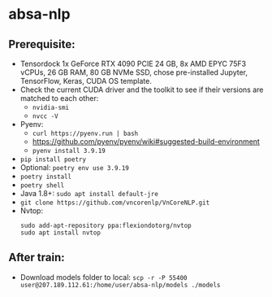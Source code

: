 # absa-nlp

## Prerequisite:

- Tensordock 1x GeForce RTX 4090 PCIE 24 GB, 8x AMD EPYC 75F3 vCPUs, 26 GB RAM, 80 GB NVMe SSD, chose pre-installed Jupyter, TensorFlow, Keras, CUDA OS template.
- Check the current CUDA driver and the toolkit to see if theỉr versions are matched to each other:
    - `nvidia-smi`
    - `nvcc -V`
- Pyenv:
    - `curl https://pyenv.run | bash`
    - https://github.com/pyenv/pyenv/wiki#suggested-build-environment
    - `pyenv install 3.9.19`
- `pip install poetry`
- Optional: `poetry env use 3.9.19`
- `poetry install`
- `poetry shell`
- Java 1.8+: `sudo apt install default-jre`
- `git clone https://github.com/vncorenlp/VnCoreNLP.git`
- Nvtop:
    ```
    sudo add-apt-repository ppa:flexiondotorg/nvtop
    sudo apt install nvtop
    ```

## After train:

- Download models folder to local:
    `scp -r -P 55400 user@207.189.112.61:/home/user/absa-nlp/models ./models`
